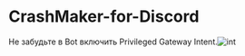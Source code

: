 # CrashMaker-for-Discord
Не забудьте в Bot включить Privileged Gateway Intent.![int](https://user-images.githubusercontent.com/96192978/146216529-05335b36-56b8-4e54-bdf7-77571ff9f910.jpg)
